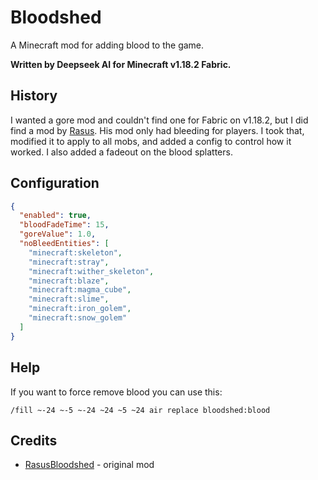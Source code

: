 # Bloodshed

A Minecraft mod for adding blood to the game.

**Written by Deepseek AI for Minecraft v1.18.2 Fabric.**

## History

I wanted a gore mod and couldn't find one for Fabric on v1.18.2, but I did find a mod by [Rasus](https://github.com/TheTarasus/RasusBloodshed).  His mod only had bleeding for players.  I took that, modified it to apply to all mobs, and added a config to control how it worked.  I also added a fadeout on the blood splatters.

## Configuration

```json
{
  "enabled": true,
  "bloodFadeTime": 15,
  "goreValue": 1.0,
  "noBleedEntities": [
    "minecraft:skeleton",
    "minecraft:stray",
    "minecraft:wither_skeleton",
    "minecraft:blaze",
    "minecraft:magma_cube",
    "minecraft:slime",
    "minecraft:iron_golem",
    "minecraft:snow_golem"
  ]
}
```

## Help

If you want to force remove blood you can use this:

```
/fill ~-24 ~-5 ~-24 ~24 ~5 ~24 air replace bloodshed:blood
```

## Credits

- [RasusBloodshed](https://github.com/TheTarasus/RasusBloodshed) - original mod
